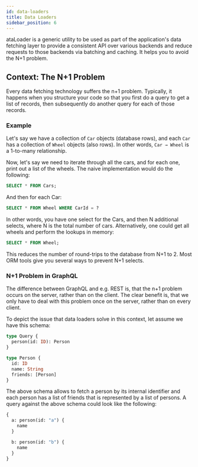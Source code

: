```yaml
---
id: data-loaders
title: Data Loaders
sidebar_position: 6
---
```


ataLoader is a generic utility to be used as part of the application's data fetching layer to provide a consistent API over various backends and reduce requests to those backends via batching and caching. It helps you to avoid the N+1 problem.

## Context: The N+1 Problem

Every data fetching technology suffers the n+1 problem. Typically, it happens when you structure your code so that you first do a query to get a list of records, then subsequently do another query for each of those records.

### Example

Let's say we have a collection of `Car` objects (database rows), and each `Car` has a collection of `Wheel` objects (also rows). In other words, `Car → Wheel` is a 1-to-many relationship.

Now, let's say we need to iterate through all the cars, and for each one, print out a list of the wheels. The naive implementation would do the following:

```sql
SELECT * FROM Cars;
```

And then for each Car:

```sql
SELECT * FROM Wheel WHERE CarId = ?
```

In other words, you have one select for the Cars, and then N additional selects, where N is the total number of cars. Alternatively, one could get all wheels and perform the lookups in memory:

```sql
SELECT * FROM Wheel;
```

This reduces the number of round-trips to the database from N+1 to 2. Most ORM tools give you several ways to prevent N+1 selects.

### N+1 Problem in GraphQL

The difference between GraphQL and e.g. REST is, that the n+1 problem occurs on the server, rather than on the client. The clear benefit is, that we only have to deal with this problem once on the server, rather than on every client.

To depict the issue that data loaders solve in this context, let assume we have this schema:

```graphql
type Query {
  person(id: ID): Person
}

type Person {
  id: ID
  name: String
  friends: [Person]
}
```

The above schema allows to fetch a person by its internal identifier and each person has a list of friends that is represented by a list of persons. A query against the above schema could look like the following:

```graphql
{
  a: person(id: "a") {
    name
  }

  b: person(id: "b") {
    name
  }
}
```
